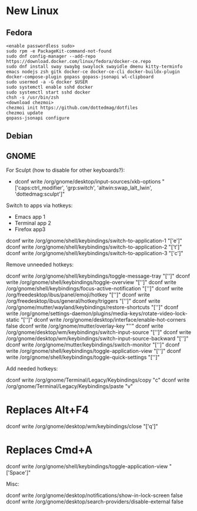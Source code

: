 # New Linux

## Fedora

```
<enable passwordless sudo>
sudo rpm -e PackageKit-command-not-found
sudo dnf config-manager --add-repo https://download.docker.com/linux/fedora/docker-ce.repo
sudo dnf install sway swaybg swaylock swayidle dmenu kitty-terminfo emacs nodejs zsh gitk docker-ce docker-ce-cli docker-buildx-plugin docker-compose-plugin gopass gopass-jsonapi wl-clipboard
sudo usermod -a -G docker $USER
sudo systemctl enable sshd docker
sudo systemctl start sshd docker
chsh -s /usr/bin/zsh
<download chezmoi>
chezmoi init https://github.com/dottedmag/dotfiles
chezmoi update
gopass-jsonapi configure
```

## Debian

## GNOME

For Sculpt (how to disable for other keyboards?):

- dconf write /org/gnome/desktop/input-sources/xkb-options "['caps:ctrl_modifier', 'grp:switch', 'altwin:swap_lalt_lwin', 'dottedmag:sculpt']"

Switch to apps via hotkeys:

- Emacs app 1
- Terminal app 2
- Firefox app3

dconf write /org/gnome/shell/keybindings/switch-to-application-1 "['<Control><Super>e']"
dconf write /org/gnome/shell/keybindings/switch-to-application-2 "['<Control><Super>t']"
dconf write /org/gnome/shell/keybindings/switch-to-application-3 "['<Control><Super>c']"

Remove unneeded hotkeys:

dconf write /org/gnome/shell/keybindings/toggle-message-tray "['']"
dconf write /org/gnome/shell/keybindings/toggle-overview "['']"
dconf write /org/gnome/shell/keybindings/focus-active-notification "['']"
dconf write /org/freedesktop/ibus/panel/emoji/hotkey "['']"
dconf write /org/freedesktop/ibus/general/hotkey/triggers "['']"
dconf write /org/gnome/mutter/wayland/keybindings/restore-shortcuts "['']"
dconf write /org/gnome/settings-daemon/plugins/media-keys/rotate-video-lock-static "['']"
dconf write /org/gnome/desktop/interface/enable-hot-corners false
dconf write /org/gnome/mutter/overlay-key "''"
dconf write /org/gnome/desktop/wm/keybindings/switch-input-source "['']"
dconf write /org/gnome/desktop/wm/keybindings/switch-input-source-backward "['']"
dconf write /org/gnome/mutter/keybindings/switch-monitor "['']"
dconf write /org/gnome/shell/keybindings/toggle-application-view "['']"
dconf write /org/gnome/shell/keybindings/toggle-quick-settings "['']"

Add needed hotkeys:

dconf write /org/gnome/Terminal/Legacy/Keybindings/copy "<Super>c"
dconf write /org/gnome/Terminal/Legacy/Keybindings/paste "<Super>v"
# Replaces Alt+F4
dconf write /org/gnome/desktop/wm/keybindings/close "['<Super>q']"
# Replaces Cmd+A
dconf write /org/gnome/shell/keybindings/toggle-application-view "['<Control><Super>Space']"

Misc:

dconf write /org/gnome/desktop/notifications/show-in-lock-screen false
dconf write /org/gnome/desktop/search-providers/disable-external false
